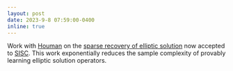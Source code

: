 ```yaml
---
layout: post
date: 2023-9-8 07:59:00-0400
inline: true
---
```


Work with [Houman](http://users.cms.caltech.edu/~owhadi/) on the [sparse recovery of elliptic solution](https://arxiv.org/abs/2110.05351) now accepted to [SISC](https://www.siam.org/publications/journals/siam-journal-on-scientific-computing-sisc). This work exponentially reduces the sample complexity of provably learning elliptic solution operators.